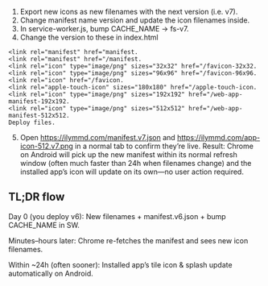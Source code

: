 1. Export new icons as new filenames with the next version (i.e. v7).
2. Change manifest name version and update the icon filenames inside.
3. In service-worker.js, bump CACHE_NAME → fs-v7.
4. Change the version to these in index.html
```
<link rel="manifest" href="manifest.
<link rel="manifest" href="/manifest.
<link rel="icon" type="image/png" sizes="32x32" href="/favicon-32x32.
<link rel="icon" type="image/png" sizes="96x96" href="/favicon-96x96.
<link rel="icon" href="/favicon.
<link rel="apple-touch-icon" sizes="180x180" href="/apple-touch-icon.
<link rel="icon" type="image/png" sizes="192x192" href="/web-app-manifest-192x192.
<link rel="icon" type="image/png" sizes="512x512" href="/web-app-manifest-512x512.
Deploy files.
```
5. Open https://ilymmd.com/manifest.v7.json and https://ilymmd.com/app-icon-512.v7.png in a normal tab to confirm they’re live.
Result: Chrome on Android will pick up the new manifest within its normal refresh window (often much faster than 24h when filenames change) and the installed app’s icon will update on its own—no user action required.


## **TL;DR flow**

Day 0 (you deploy v6):
New filenames + manifest.v6.json + bump CACHE_NAME in SW.

Minutes–hours later:
Chrome re-fetches the manifest and sees new icon filenames.

Within ~24h (often sooner):
Installed app’s tile icon & splash update automatically on Android.
